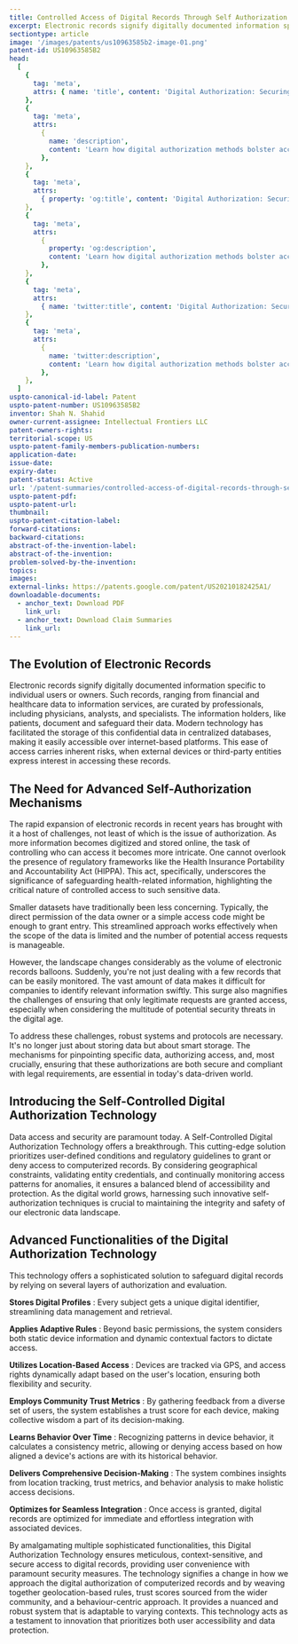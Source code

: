 ```yaml
---
title: Controlled Access of Digital Records Through Self Authorization Techniques
excerpt: Electronic records signify digitally documented information specific to individual users or owners. Such records, ranging from financial and healthcare data to information services, are curated by professionals, including physicians, analysts, and specialists.
sectiontype: article
image: '/images/patents/us10963585b2-image-01.png'
patent-id: US10963585B2
head:
  [
    {
      tag: 'meta',
      attrs: { name: 'title', content: 'Digital Authorization: Securing Access Control | IntellectualFrontiers' },
    },
    {
      tag: 'meta',
      attrs:
        {
          name: 'description',
          content: 'Learn how digital authorization methods bolster access control and data security in the modern digital landscape.',
        },
    },
    {
      tag: 'meta',
      attrs:
        { property: 'og:title', content: 'Digital Authorization: Securing Access Control | IntellectualFrontiers' },
    },
    {
      tag: 'meta',
      attrs:
        {
          property: 'og:description',
          content: 'Learn how digital authorization methods bolster access control and data security in the modern digital landscape.',
        },
    },
    {
      tag: 'meta',
      attrs:
        { name: 'twitter:title', content: 'Digital Authorization: Securing Access Control | IntellectualFrontiers' },
    },
    {
      tag: 'meta',
      attrs:
        {
          name: 'twitter:description',
          content: 'Learn how digital authorization methods bolster access control and data security in the modern digital landscape.',
        },
    },
  ]
uspto-canonical-id-label: Patent
uspto-patent-number: US10963585B2
inventor: Shah N. Shahid
owner-current-assignee: Intellectual Frontiers LLC
patent-owners-rights:
territorial-scope: US
uspto-patent-family-members-publication-numbers:
application-date:
issue-date:
expiry-date:
patent-status: Active
url: '/patent-summaries/controlled-access-of-digital-records-through-self-authorization-techniques'
uspto-patent-pdf:
uspto-patent-url:
thumbnail:
uspto-patent-citation-label:
forward-citations:
backward-citations:
abstract-of-the-invention-label:
abstract-of-the-invention:
problem-solved-by-the-invention:
topics:
images:
external-links: https://patents.google.com/patent/US20210182425A1/
downloadable-documents:
  - anchor_text: Download PDF
    link_url:
  - anchor_text: Download Claim Summaries
    link_url:
---
```


## The Evolution of Electronic Records

Electronic records signify digitally documented information specific to individual users or owners. Such records, ranging from financial and healthcare data to information services, are curated by professionals, including physicians, analysts, and specialists. The information holders, like patients, document and safeguard their data. Modern technology has facilitated the storage of this confidential data in centralized databases, making it easily accessible over internet-based platforms. This ease of access carries inherent risks, when external devices or third-party entities express interest in accessing these records.

## The Need for Advanced Self-Authorization Mechanisms

The rapid expansion of electronic records in recent years has brought with it a host of challenges, not least of which is the issue of authorization. As more information becomes digitized and stored online, the task of controlling who can access it becomes more intricate. One cannot overlook the presence of regulatory frameworks like the Health Insurance Portability and Accountability Act (HIPPA). This act, specifically, underscores the significance of safeguarding health-related information, highlighting the critical nature of controlled access to such sensitive data.

Smaller datasets have traditionally been less concerning. Typically, the direct permission of the data owner or a simple access code might be enough to grant entry. This streamlined approach works effectively when the scope of the data is limited and the number of potential access requests is manageable.

However, the landscape changes considerably as the volume of electronic records balloons. Suddenly, you're not just dealing with a few records that can be easily monitored. The vast amount of data makes it difficult for companies to identify relevant information swiftly. This surge also magnifies the challenges of ensuring that only legitimate requests are granted access, especially when considering the multitude of potential security threats in the digital age.

To address these challenges, robust systems and protocols are necessary. It's no longer just about storing data but about smart storage. The mechanisms for pinpointing specific data, authorizing access, and, most crucially, ensuring that these authorizations are both secure and compliant with legal requirements, are essential in today's data-driven world.

## Introducing the Self-Controlled Digital Authorization Technology

Data access and security are paramount today. A Self-Controlled Digital Authorization Technology offers a breakthrough. This cutting-edge solution prioritizes user-defined conditions and regulatory guidelines to grant or deny access to computerized records. By considering geographical constraints, validating entity credentials, and continually monitoring access patterns for anomalies, it ensures a balanced blend of accessibility and protection. As the digital world grows, harnessing such innovative self-authorization techniques is crucial to maintaining the integrity and safety of our electronic data landscape.

## Advanced Functionalities of the Digital Authorization Technology

This technology offers a sophisticated solution to safeguard digital records by relying on several layers of authorization and evaluation.

**Stores Digital Profiles** : Every subject gets a unique digital identifier, streamlining data management and retrieval.

**Applies Adaptive Rules** : Beyond basic permissions, the system considers both static device information and dynamic contextual factors to dictate access.

**Utilizes Location-Based Access** : Devices are tracked via GPS, and access rights dynamically adapt based on the user's location, ensuring both flexibility and security.

**Employs Community Trust Metrics** : By gathering feedback from a diverse set of users, the system establishes a trust score for each device, making collective wisdom a part of its decision-making.

**Learns Behavior Over Time** : Recognizing patterns in device behavior, it calculates a consistency metric, allowing or denying access based on how aligned a device's actions are with its historical behavior.

**Delivers Comprehensive Decision-Making** : The system combines insights from location tracking, trust metrics, and behavior analysis to make holistic access decisions.

**Optimizes for Seamless Integration** : Once access is granted, digital records are optimized for immediate and effortless integration with associated devices.

By amalgamating multiple sophisticated functionalities, this Digital Authorization Technology ensures meticulous, context-sensitive, and secure access to digital records, providing user convenience with paramount security measures. The technology signifies a change in how we approach the digital authorization of computerized records and by weaving together geolocation-based rules, trust scores sourced from the wider community, and a behaviour-centric approach. It provides a nuanced and robust system that is adaptable to varying contexts. This technology acts as a testament to innovation that prioritizes both user accessibility and data protection.
